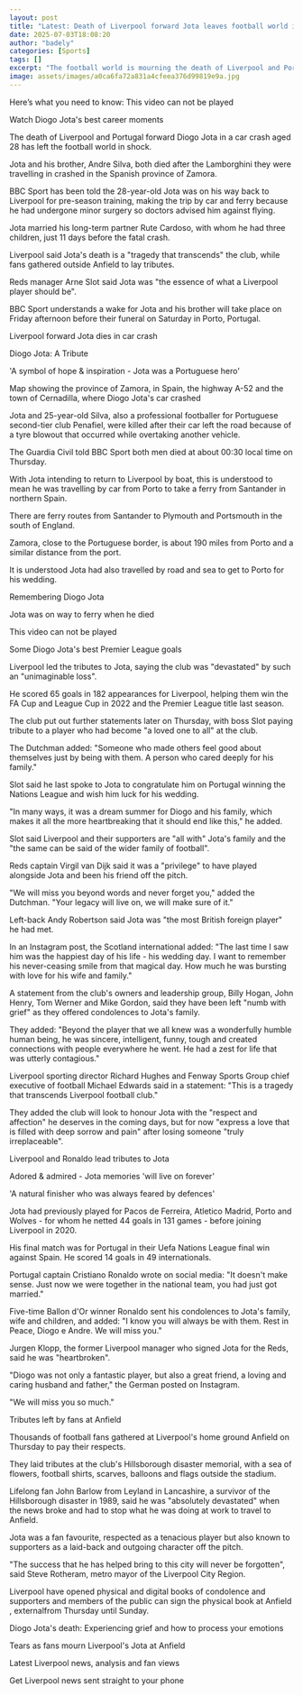 ```yaml
---
layout: post
title: "Latest: Death of Liverpool forward Jota leaves football world in shock"
date: 2025-07-03T18:08:20
author: "badely"
categories: [Sports]
tags: []
excerpt: "The football world is mourning the death of Liverpool and Portugal forward Diogo Jota, aged 28, in a car crash."
image: assets/images/a0ca6fa72a831a4cfeea376d99819e9a.jpg
---
```


Here’s what you need to know: This video can not be played

Watch Diogo Jota's best career moments

The death of Liverpool and Portugal forward Diogo Jota in a car crash aged 28 has left the football world in shock.

Jota and his brother, Andre Silva, both died after the Lamborghini they were travelling in crashed in the Spanish province of Zamora.

BBC Sport has been told the 28-year-old Jota was on his way back to Liverpool for pre-season training, making the trip by car and ferry because he had undergone minor surgery so doctors advised him against flying.

Jota married his long-term partner Rute Cardoso, with whom he had three children, just 11 days before the fatal crash.

Liverpool said Jota's death is a "tragedy that transcends" the club, while fans gathered outside Anfield to lay tributes.

Reds manager Arne Slot said Jota was "the essence of what a Liverpool player should be".

BBC Sport understands a wake for Jota and his brother will take place on Friday afternoon before their funeral on Saturday in Porto, Portugal.

Liverpool forward Jota dies in car crash

Diogo Jota: A Tribute

'A symbol of hope & inspiration - Jota was a Portuguese hero'

Map showing the province of Zamora, in Spain, the highway A-52 and the town of Cernadilla, where Diogo Jota's car crashed

Jota and 25-year-old Silva, also a professional footballer for Portuguese second-tier club Penafiel, were killed after their car left the road because of a tyre blowout that occurred while overtaking another vehicle.

The Guardia Civil told BBC Sport both men died at about 00:30 local time on Thursday.

With Jota intending to return to Liverpool by boat, this is understood to mean he was travelling by car from Porto to take a ferry from Santander in northern Spain.

There are ferry routes from Santander to Plymouth and Portsmouth in the south of England.

Zamora, close to the Portuguese border, is about 190 miles from Porto and a similar distance from the port.

It is understood Jota had also travelled by road and sea to get to Porto for his wedding.

Remembering Diogo Jota

Jota was on way to ferry when he died

This video can not be played

Some Diogo Jota's best Premier League goals

Liverpool led the tributes to Jota, saying the club was "devastated" by such an "unimaginable loss".

He scored 65 goals in 182 appearances for Liverpool, helping them win the FA Cup and League Cup in 2022 and the Premier League title last season.

The club put out further statements later on Thursday, with boss Slot paying tribute to a player who had become "a loved one to all" at the club.

The Dutchman added: "Someone who made others feel good about themselves just by being with them. A person who cared deeply for his family."

Slot said he last spoke to Jota to congratulate him on Portugal winning the Nations League and wish him luck for his wedding.

"In many ways, it was a dream summer for Diogo and his family, which makes it all the more heartbreaking that it should end like this," he added.

Slot said Liverpool and their supporters are "all with" Jota's family and the "the same can be said of the wider family of football".

Reds captain Virgil van Dijk said it was a "privilege" to have played alongside Jota and been his friend off the pitch.

"We will miss you beyond words and never forget you," added the Dutchman. "Your legacy will live on, we will make sure of it."

Left-back Andy Robertson said Jota was "the most British foreign player" he had met.

In an Instagram post, the Scotland international added: "The last time I saw him was the happiest day of his life - his wedding day. I want to remember his never-ceasing smile from that magical day. How much he was bursting with love for his wife and family."

A statement from the club's owners and leadership group, Billy Hogan, John Henry, Tom Werner and Mike Gordon, said they have been left "numb with grief" as they offered condolences to Jota's family.

They added: "Beyond the player that we all knew was a wonderfully humble human being, he was sincere, intelligent, funny, tough and created connections with people everywhere he went. He had a zest for life that was utterly contagious."

Liverpool sporting director Richard Hughes and Fenway Sports Group chief executive of football Michael Edwards said in a statement: "This is a tragedy that transcends Liverpool football club."

They added the club will look to honour Jota with the "respect and affection" he deserves in the coming days, but for now "express a love that is filled with deep sorrow and pain" after losing someone "truly irreplaceable".

Liverpool and Ronaldo lead tributes to Jota

Adored & admired - Jota memories 'will live on forever'

'A natural finisher who was always feared by defences'

Jota had previously played for Pacos de Ferreira, Atletico Madrid, Porto and Wolves - for whom he netted 44 goals in 131 games - before joining Liverpool in 2020.

His final match was for Portugal in their Uefa Nations League final win against Spain. He scored 14 goals in 49 internationals.

Portugal captain Cristiano Ronaldo wrote on social media: "It doesn't make sense. Just now we were together in the national team, you had just got married."

Five-time Ballon d'Or winner Ronaldo sent his condolences to Jota's family, wife and children, and added: "I know you will always be with them. Rest in Peace, Diogo e Andre. We will miss you."

Jurgen Klopp, the former Liverpool manager who signed Jota for the Reds, said he was "heartbroken".

"Diogo was not only a fantastic player, but also a great friend, a loving and caring husband and father," the German posted on Instagram.

"We will miss you so much."

Tributes left by fans at Anfield

Thousands of football fans gathered at Liverpool's home ground Anfield on Thursday to pay their respects.

They laid tributes at the club's Hillsborough disaster memorial, with a sea of flowers, football shirts, scarves, balloons and flags outside the stadium.

Lifelong fan John Barlow from Leyland in Lancashire, a survivor of the Hillsborough disaster in 1989, said he was "absolutely devastated" when the news broke and had to stop what he was doing at work to travel to Anfield.

Jota was a fan favourite, respected as a tenacious player but also known to supporters as a laid-back and outgoing character off the pitch.

"The success that he has helped bring to this city will never be forgotten", said Steve Rotheram, metro mayor of the Liverpool City Region.

Liverpool have opened physical and digital books of condolence and supporters and members of the public can sign the physical book at Anfield , externalfrom Thursday until Sunday.

Diogo Jota's death: Experiencing grief and how to process your emotions

Tears as fans mourn Liverpool's Jota at Anfield

Latest Liverpool news, analysis and fan views

Get Liverpool news sent straight to your phone

